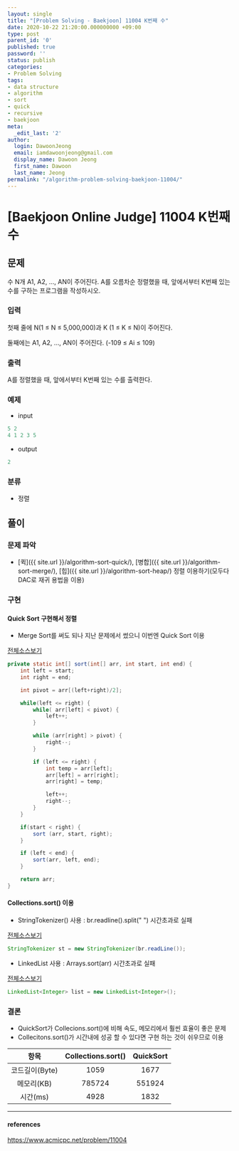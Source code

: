 ```yaml
---
layout: single
title: "[Problem Solving - Baekjoon] 11004 K번째 수"
date: 2020-10-22 21:20:00.000000000 +09:00
type: post
parent_id: '0'
published: true
password: ''
status: publish
categories:
- Problem Solving
tags:
- data structure
- algorithm
- sort
- quick
- recursive
- baekjoon
meta:
  _edit_last: '2'
author:
  login: DawoonJeong
  email: iamdawoonjeong@gmail.com
  display_name: Dawoon Jeong
  first_name: Dawoon
  last_name: Jeong
permalink: "/algorithm-problem-solving-baekjoon-11004/"
---
```

# [Baekjoon Online Judge] 11004 K번째 수

## 문제
수 N개 A1, A2, ..., AN이 주어진다. A를 오름차순 정렬했을 때, 앞에서부터 K번째 있는 수를 구하는 프로그램을 작성하시오.

### 입력
첫째 줄에 N(1 ≤ N ≤ 5,000,000)과 K (1 ≤ K ≤ N)이 주어진다.

둘째에는 A1, A2, ..., AN이 주어진다. (-109 ≤ Ai ≤ 109)

### 출력
A를 정렬했을 때, 앞에서부터 K번째 있는 수를 출력한다.


### 예제
- input

```java
5 2
4 1 2 3 5
```

- output

```java
2
```

### 분류
- 정렬


## 풀이

### 문제 파악

- [퀵]({{ site.url }}/algorithm-sort-quick/), [병합]({{ site.url }}/algorithm-sort-merge/), [힙]({{ site.url }}/algorithm-sort-heap/) 정렬 이용하기(모두다 DAC로 재귀 용법을 이용)


### 구현

#### Quick Sort 구현해서 정렬
- Merge Sort를 써도 되나 지난 문제에서 썼으니 이번엔 Quick Sort 이용

[전체소스보기](https://github.com/devvoon/java-datastructure-algorithm/blob/master/java-algorithm-problem-solving/src/baekjoon/problem11004/Main.java)

```java
private static int[] sort(int[] arr, int start, int end) {
    int left = start;
    int right = end;

    int pivot = arr[(left+right)/2];

    while(left <= right) {
        while( arr[left] < pivot) {
            left++;
        }

        while (arr[right] > pivot) {
            right--;
        }

        if (left <= right) {
            int temp = arr[left];
            arr[left] = arr[right];
            arr[right] = temp;

            left++;
            right--;
        }
    }

    if(start < right) {
        sort (arr, start, right);
    }

    if (left < end) {
        sort(arr, left, end);
    }

    return arr;
}
```

#### Collections.sort() 이용

- StringTokenizer() 사용 : br.readline().split(" ") 시간초과로 실패

[전체소스보기](https://github.com/devvoon/java-datastructure-algorithm/blob/master/java-algorithm-problem-solving/src/baekjoon/problem11004/MainSort.java)

```java
StringTokenizer st = new StringTokenizer(br.readLine());
```

- LinkedList<Integer> 사용 : Arrays.sort(arr) 시간초과로 실패

[전체소스보기](https://github.com/devvoon/java-datastructure-algorithm/blob/master/java-algorithm-problem-solving/src/baekjoon/problem11004/MainCollection.java)

```java
LinkedList<Integer> list = new LinkedList<Integer>();
```  



### 결론
- QuickSort가 Collecions.sort()에 비해 속도, 메모리에서 훨씬 효율이 좋은 문제
- Collecitons.sort()가 시간내에 성공 할 수 있다면 구현 하는 것이 쉬우므로 이용

| 항목	   | Collections.sort() |  QuickSort |
|:--------:|:--------:|:--------:|
|  코드길이(Byte) |  1059    |   1677 	|
|  메모리(KB) 	 |  785724 	|  551924 	|
|  시간(ms) 	     |  4928	|  1832   	|


----

#### references
<https://www.acmicpc.net/problem/11004>

